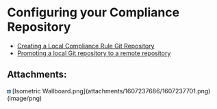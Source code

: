 # Configuring your Compliance Repository

-   <a href="Creating_a_Local_Compliance_Rule_Git_Repository"
    data-linked-resource-id="506953729" data-linked-resource-version="16"
    data-linked-resource-type="page">Creating a Local Compliance Rule Git
    Repository</a>
-   <a href="Promoting_a_local_Git_repository_to_a_remote_repository"
    data-linked-resource-id="507019277" data-linked-resource-version="11"
    data-linked-resource-type="page">Promoting a local Git repository to a
    remote repository</a>

## Attachments:

<img src="images/icons/bullet_blue.gif" width="8" height="8" />
[Isometric Wallboard.png](attachments/1607237686/1607237701.png)
(image/png)  
